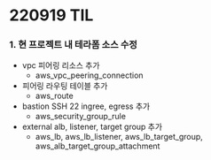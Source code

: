 # 220919 TIL
### 1. 현 프로젝트 내 테라폼 소스 수정
* vpc 피어링 리소스 추가
    * aws_vpc_peering_connection
* 피어링 라우팅 테이블 추가
    * aws_route
* bastion SSH 22 ingree, egress 추가
    * aws_security_group_rule
* external alb, listener, target group 추가
    * aws_lb, aws_lb_listener, aws_lb_target_group, aws_alb_target_group_attachment